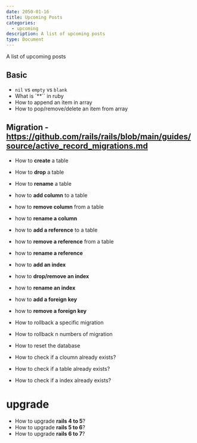 ```yaml
---
date: 2050-01-16
title: Upcoming Posts
categories:
  - upcoming
description: A list of upcoming posts
type: Document
---
```


A list of upcoming posts

## Basic
- `nil` vs `empty` vs `blank`
- What is `**`` in ruby
- How to append an item in array
- How to pop/remove/delete an item from array

## Migration - https://github.com/rails/rails/blob/main/guides/source/active_record_migrations.md
- How to **create** a table
- How to **drop** a table
- How to **rename** a table

- how to **add column** to a table
- how to **remove column** from a table
- how to **rename a column**

- how to **add a reference** to a table
- how to **remove a reference** from a table
- how to **rename a reference**

- how to **add an index**
- how to **drop/remove an index**
- how to **rename an index**

- how to **add a foreign key**
- how to **remove a foreign key**

- How to rollback a specific migration
- How to rollback n numbers of migration

- How to reset the database

- How to check if a cloumn already exists?
- How to check if a table already exists?
- How to check if a index already exists?

# upgrade
- How to upgrade **rails 4 to 5**?
- How to upgrade **rails 5 to 6**?
- How to upgrade **rails 6 to 7**?
